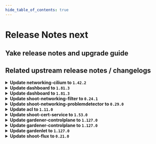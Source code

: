 ```yaml
---
hide_table_of_contents: true
---
```


# Release Notes next

## Yake release notes and upgrade guide

## Related upstream release notes / changelogs


<details>
<summary><b>Update networking-cilium to <code>1.42.2</code></b></summary>

# [github.com/gardener/gardener-extension-networking-cilium:v1.42.2]

## 🏃 Others
- `[OPERATOR]` Update cilium to v1.17.7 by @ScheererJ [[#626](https://github.com/gardener/gardener-extension-networking-cilium/pull/626)]


</details>

<details>
<summary><b>Update dashboard to <code>1.81.3</code></b></summary>

# [github.com/gardener/dashboard:1.81.3]

## 🐛 Bug Fixes
- `[USER]` Infrastructure dependency, resource depletion, and quota exceeded errors no longer appear as credential issues. by @gardener-github-actions[bot] [[#2591](https://github.com/gardener/dashboard/pull/2591)]
- `[USER]` Fixed an issue where worker disk performance settings (IOPS) weren’t saved after editing, ensuring your changes now persist. by @gardener-github-actions[bot] [[#2609](https://github.com/gardener/dashboard/pull/2609)]


</details>

<details>
<summary><b>Update dashboard to <code>1.81.3</code></b></summary>

# [github.com/gardener/dashboard:1.81.3]

## 🐛 Bug Fixes
- `[USER]` Infrastructure dependency, resource depletion, and quota exceeded errors no longer appear as credential issues. by @gardener-github-actions[bot] [[#2591](https://github.com/gardener/dashboard/pull/2591)]
- `[USER]` Fixed an issue where worker disk performance settings (IOPS) weren’t saved after editing, ensuring your changes now persist. by @gardener-github-actions[bot] [[#2609](https://github.com/gardener/dashboard/pull/2609)]


</details>

<details>
<summary><b>Update shoot-networking-filter to <code>0.24.1</code></b></summary>

# [github.com/gardener/gardener-extension-shoot-networking-filter:v0.24.1]

## 🏃 Others
- `[OPERATOR]` Fix priorityClassName for deployment on Garden runtime cluster. by @MartinWeindel [[#266](https://github.com/gardener/gardener-extension-shoot-networking-filter/pull/266)]


## Helm Charts
- runtime-networking-filter: `europe-docker.pkg.dev/gardener-project/releases/charts/gardener/extensions/runtime-networking-filter:v0.24.1`
- shoot-networking-filter-admission-application: `europe-docker.pkg.dev/gardener-project/releases/charts/gardener/extensions/shoot-networking-filter-admission-application:v0.24.1`
- shoot-networking-filter-admission-runtime: `europe-docker.pkg.dev/gardener-project/releases/charts/gardener/extensions/shoot-networking-filter-admission-runtime:v0.24.1`
- shoot-networking-filter: `europe-docker.pkg.dev/gardener-project/releases/charts/gardener/extensions/shoot-networking-filter:v0.24.1`
## Container (OCI) Images
- gardener-extension-shoot-networking-filter-admission: `europe-docker.pkg.dev/gardener-project/releases/gardener/extensions/shoot-networking-filter-admission:v0.24.1`
- gardener-extension-shoot-networking-filter: `europe-docker.pkg.dev/gardener-project/releases/gardener/extensions/shoot-networking-filter:v0.24.1`
- gardener-runtime-networking-filter: `europe-docker.pkg.dev/gardener-project/releases/gardener/extensions/runtime-networking-filter:v0.24.1`


</details>

<details>
<summary><b>Update shoot-networking-problemdetector to <code>0.29.0</code></b></summary>

# [github.com/gardener/gardener-extension-shoot-networking-problemdetector:v0.29.0]

## 🏃 Others
- `[OPERATOR]` An example `Extension` manifest for extension registration has been added. It can be found at [`example/extension.yaml`](https://github.com/gardener/gardener-extension-shoot-networking-problemdetector/blob/master/example/extension.yaml) by @timuthy [[#271](https://github.com/gardener/gardener-extension-shoot-networking-problemdetector/pull/271)]


## Helm Charts
- shoot-networking-problemdetector: `europe-docker.pkg.dev/gardener-project/releases/charts/gardener/extensions/shoot-networking-problemdetector:v0.29.0`
## Container (OCI) Images
- gardener-extension-shoot-networking-problemdetector: `europe-docker.pkg.dev/gardener-project/releases/gardener/extensions/shoot-networking-problemdetector:v0.29.0`


</details>

<details>
<summary><b>Update acl to <code>1.11.0</code></b></summary>

<!-- Release notes generated using configuration in .github/release.yaml at main -->

## What's Changed
### 🤖 Dependencies
* Update k8s packages to v0.32.7 (patch) by @renovate[bot] in https://github.com/stackitcloud/gardener-extension-acl/pull/155
* Update module github.com/spf13/pflag to v1.0.7 by @renovate[bot] in https://github.com/stackitcloud/gardener-extension-acl/pull/156
* Update dependency go to v1.24.6 by @renovate[bot] in https://github.com/stackitcloud/gardener-extension-acl/pull/153
* Update k8s packages to v0.32.8 (patch) by @renovate[bot] in https://github.com/stackitcloud/gardener-extension-acl/pull/160
* Update k8s.io/utils digest to 0af2bda by @renovate[bot] in https://github.com/stackitcloud/gardener-extension-acl/pull/162
* Update module github.com/onsi/gomega to v1.38.2 by @renovate[bot] in https://github.com/stackitcloud/gardener-extension-acl/pull/157
* Update actions/checkout action to v5 by @renovate[bot] in https://github.com/stackitcloud/gardener-extension-acl/pull/158
* Update dependency go to v1.25.0 by @renovate[bot] in https://github.com/stackitcloud/gardener-extension-acl/pull/159
* Update module github.com/spf13/cobra to v1.10.1 by @renovate[bot] in https://github.com/stackitcloud/gardener-extension-acl/pull/164
* Update module github.com/onsi/ginkgo/v2 to v2.25.2 by @renovate[bot] in https://github.com/stackitcloud/gardener-extension-acl/pull/165
* Update module github.com/spf13/pflag to v1.0.10 by @renovate[bot] in https://github.com/stackitcloud/gardener-extension-acl/pull/163
### ℹ️ Other Changes
* fix: add input validation to admission controller by @domdom82 in https://github.com/stackitcloud/gardener-extension-acl/pull/152


**Full Changelog**: https://github.com/stackitcloud/gardener-extension-acl/compare/v1.10.0...v1.11.0

</details>

<details>
<summary><b>Update shoot-cert-service to <code>1.53.0</code></b></summary>

# [github.com/gardener/gardener-extension-shoot-cert-service:v1.53.0]

## 🐛 Bug Fixes
- `[OPERATOR]` Deployment on runtime cluster: `cert-class` needs also to be set for source controllers. by @MartinWeindel [[#461](https://github.com/gardener/gardener-extension-shoot-cert-service/pull/461)]
- `[USER]` Control-plane certificate: Use `dnsNames` field instead of `commonName` for long domain names > 64 characters. by @MartinWeindel [[#445](https://github.com/gardener/gardener-extension-shoot-cert-service/pull/445)]

## 🏃 Others
- `[OPERATOR]` `shoot-cert-service` no longer supports Shoots with Кubernetes version <= 1.28. by @MartinWeindel [[#437](https://github.com/gardener/gardener-extension-shoot-cert-service/pull/437)]
- `[OPERATOR]` export testresults as inlined ocm-resource by @heldkat [[#438](https://github.com/gardener/gardener-extension-shoot-cert-service/pull/438)]


## Helm Charts
- shoot-cert-service: `europe-docker.pkg.dev/gardener-project/releases/charts/gardener/extensions/shoot-cert-service:v1.53.0`
## Container (OCI) Images
- gardener-extension-shoot-cert-service: `europe-docker.pkg.dev/gardener-project/releases/gardener/extensions/shoot-cert-service:v1.53.0`


</details>

<details>
<summary><b>Update gardener-controlplane to <code>1.127.0</code></b></summary>

# [github.com/gardener/gardener:v1.127.0]

## ⚠️ Breaking Changes
- `[OPERATOR]` The `ProjectValidator` admission plugin is now renamed to `ProjectMutator`. If you have references to the old name of the admission plugin, make sure to adapt them before upgrading to this version of Gardener. by @georgibaltiev [[#12818](https://github.com/gardener/gardener/pull/12818)]
- `[OPERATOR]` ⚠️ Gardener does no longer support garden, seed, or shoot clusters with Kubernetes versions <= `1.28`. Make sure to upgrade all existing clusters before upgrading to this Gardener version. by @seshachalam-yv [[#12486](https://github.com/gardener/gardener/pull/12486)]
- `[USER]` It is not allowed anymore to specify a comma ",", as well as duplicate values, within the entries of the`Shoot.spec.kubernetes.kubeAPIServer.apiAudiences[]`. Please update your `Shoot`s accordingly. by @tobschli [[#12788](https://github.com/gardener/gardener/pull/12788)]
- `[DEVELOPER]` The `Priority` field for the `MachineDeployment` API is now required instead of optional. Provider extensions need to make sure that the `MachineDeployment`s they generate specify this field. by @tobschli [[#12742](https://github.com/gardener/gardener/pull/12742)]
- `[OPERATOR]` The `CredentialsRotationWithoutWorkersRollout` feature gate has been promoted to GA and is enabled unconditionally. by @rfranzke [[#12857](https://github.com/gardener/gardener/pull/12857)]
- `[OPERATOR]` The GA-ed and unconditionally enabled `NewVPN` feature gates is removed. If you have references to this feature gate, clean them up before upgrading to this version of Gardener. by @ialidzhikov [[#12807](https://github.com/gardener/gardener/pull/12807)]
- `[OPERATOR]` A Project resource's `.spec.namespace` field is now validated in the storage layer. It was previously validated in the `ProjectValidator` admission plugin due to backwards-compatibility reasons. With this change, gardener-apiserver unconditionally accepts only `garden` and values with prefix `garden-` as valid Project namespaces. by @georgibaltiev [[#12784](https://github.com/gardener/gardener/pull/12784)]
- `[USER]` gardener-apiserver no longer serves the `/openapi/v2` endpoint. kubectl < 1.27 relies on this endpoint. Make sure to use kubectl 1.27+ against this version of gardener-apiserver. by @seshachalam-yv [[#12486](https://github.com/gardener/gardener/pull/12486)]
- `[USER]` The `spec.seedSelector` field in the `Shoot` API is now validated for invalid label values. by @shafeeqes [[#12708](https://github.com/gardener/gardener/pull/12708)]
- `[OPERATOR]` The following fields of resources in the `core.gardener.cloud` group are now validated for invalid label values:  
  - `spec.seedSelector` in the `CloudProfile` API  
  - `spec.deployment.seedSelector` in the `ControllerRegistration` API  
  - `scheduling.seedSelector` in the `ExposureClass` API  
    
  The following fields of resources in the `operator.gardener.cloud` group are now validated for invalid label values:  
  - `spec.virtualCluster.gardener.gardenerControllerManager.defaultProjectQuotas.projectSelector` in the `Garden` API  
    
  The following fields of resources in the `controllermanager.config.gardener.cloud` group are now validated for invalid label values:  
  - `controllers.project.quotas[].projectSelector`  
    
  The following fields of resources in the `seedmanagement.gardener.cloud` group are now validated for invalid label values:  
  - `spec.selector` in the `ManagedSeedSet` API  
    
  The following fields of resources in the `settings.gardener.cloud` group are now validated for invalid label values:  
  - `spec.projectSelector` in the `ClusterOpenIDConnectPreset` API by @shafeeqes [[#12708](https://github.com/gardener/gardener/pull/12708)]

## 📰 Noteworthy
- `[USER]` `shoot.spec.secretBindingName` field is deprecated in favour of `shoot.spec.credentialsBindingName` and will be removed after Kubernetes support for version 1.34 is dropped. Please see https://gardener.cloud/docs/gardener/shoot-operations/secretbinding-to-credentialsbinding-migration. If users do not perform the migration on their own, the migration will be forced and newly created `CredentialsBinding`s will be labeled with `credentialsbinding.gardener.cloud/status=force-migrated`. by @dimityrmirchev [[#12804](https://github.com/gardener/gardener/pull/12804)]
- `[USER]` It is now forbidden to specify configuration for admission plugins that are not configurable (via `Shoot.spec.kubernetes.kubeAPIServer.admissionPlugins[].config`) by @tobschli [[#12768](https://github.com/gardener/gardener/pull/12768)]
- `[OPERATOR]` When `gardenlet` starts up, it now checks the version skew with the `gardener-apiserver` (click [here](https://gardener.cloud/docs/gardener/deployment/version_skew_policy/#gardenlet) for the policy document). by @rfranzke [[#12863](https://github.com/gardener/gardener/pull/12863)]
- `[OPERATOR]` On startup `gardenlet`s will configure `.spec.dns.internal` settings for its respective `Seed`. Operators should adapt their `Seed` manifests to explicitly configure internal DNS as `.spec.dns.internal` will become a mandatory configuration after release v1.129.0. by @dimityrmirchev [[#12663](https://github.com/gardener/gardener/pull/12663)]
- `[USER]` `SecretBinding` API is deprecated in favour of `CredentialsBinding` and will be removed after Kubernetes support for version 1.34 is dropped. Please see https://gardener.cloud/docs/gardener/shoot-operations/secretbinding-to-credentialsbinding-migration. by @dimityrmirchev [[#12804](https://github.com/gardener/gardener/pull/12804)]

## ✨ New Features
- `[OPERATOR]` Enabling feature gate `OpenTelemetryCollector` will now route logs through the collector in the `Shoot` control-plane before reaching `Vali`. by @rrhubenov [[#12568](https://github.com/gardener/gardener/pull/12568)]
- `[OPERATOR]` The `Seed` spec was extended to allow explicit configuration for internal DNS settings. Operators can configure these by setting `.spec.dns.internal`. The implicit configuration that involved selecting a DNS secret from the Garden cluster based on labels will be eventually removed. Operators should adapt their `Seed` manifests to explicitly configure internal DNS. by @dimityrmirchev [[#12663](https://github.com/gardener/gardener/pull/12663)]

## 🐛 Bug Fixes
- `[DEVELOPER]` Ambiguous `go.mod` dependencies were removed when calling `make import-tools-bin`. by @timuthy [[#12810](https://github.com/gardener/gardener/pull/12810)]
- `[OPERATOR]` A misconfiguration has been fixed which was preventing `gardener-admission-controller` from being called for `ConfigMap` creations of `gardenlet`. by @rfranzke [[#12858](https://github.com/gardener/gardener/pull/12858)]
- `[OPERATOR]` Flip the status of a set `EmergencyStopShootReconciliations` `Seed` condition from `False` to `True`. by @LucaBernstein [[#12823](https://github.com/gardener/gardener/pull/12823)]
- `[OPERATOR]` Fix shoot creation failure for shoots with kubernetes version >=1.32 and openidconnect preset present by @p53 [[#12743](https://github.com/gardener/gardener/pull/12743)]

## 🏃 Others
- `[OPERATOR]` `GOMAXPROCS` for the `gardener-controller-manager` is set by the Go runtime instead of the external `go.uber.org/automaxprocs/maxprocs` library. by @timuthy [[#12801](https://github.com/gardener/gardener/pull/12801)]
- `[DEPENDENCY]` The following dependencies have been updated:  
  - `quay.io/kiwigrid/k8s-sidecar` from `1.30.9` to `1.30.10`. by @gardener-ci-robot [[#12827](https://github.com/gardener/gardener/pull/12827)]
- `[DEPENDENCY]` We now use `envoyproxy/envoy:distroless-v1.35.0` instead of the deprecated repository `envoyproxy/envoy-distroless:v1.35.0` by @oliver-goetz [[#12868](https://github.com/gardener/gardener/pull/12868)]
- `[DEPENDENCY]` The following dependencies have been updated:  
  - `gardener/alpine-iptables` from `3.21.3` to `3.22.1`. [Release Notes](https://redirect.github.com/gardener/alpine-iptables/releases/tag/3.22.1) by @gardener-ci-robot [[#12792](https://github.com/gardener/gardener/pull/12792)]
- `[DEPENDENCY]` The following dependencies have been updated:  
  - `registry.k8s.io/dns/k8s-dns-node-cache` from `1.26.4` to `1.26.5`. by @gardener-ci-robot [[#12806](https://github.com/gardener/gardener/pull/12806)]
- `[DEVELOPER]` The optimistic defaulting of priorities for `MachineDeployment`s was removed. This needs to be done by the provider extension now. by @tobschli [[#12742](https://github.com/gardener/gardener/pull/12742)]
- `[DEPENDENCY]` The following dependencies have been updated:  
  - `gardener/machine-controller-manager` from `v0.59.2` to `v0.60.0`. [Release Notes](https://redirect.github.com/gardener/machine-controller-manager/releases/tag/v0.60.0)  
  - `github.com/gardener/machine-controller-manager` from `v0.59.2` to `v0.60.0`. by @gardener-ci-robot [[#12842](https://github.com/gardener/gardener/pull/12842)]
- `[DEPENDENCY]` The following dependencies have been updated:  
  - `gardener/dashboard` from `1.81.2` to `1.81.3`. [Release Notes](https://redirect.github.com/gardener/dashboard/releases/tag/1.81.3) by @gardener-ci-robot [[#12833](https://github.com/gardener/gardener/pull/12833)]
- `[DEPENDENCY]` The following dependencies have been updated:  
  - `registry.k8s.io/autoscaling/vpa-admission-controller` from `1.4.1` to `1.4.2`.   
  - `registry.k8s.io/autoscaling/vpa-recommender` from `1.4.1` to `1.4.2`.   
  - `registry.k8s.io/autoscaling/vpa-updater` from `1.4.1` to `1.4.2`. by @gardener-ci-robot [[#12813](https://github.com/gardener/gardener/pull/12813)]
- `[DEPENDENCY]` The following dependencies have been updated:  
  - `credativ/vali` from `v2.2.25` to `v2.2.26`. [Release Notes](https://redirect.github.com/credativ/vali/releases/tag/v2.2.26) by @gardener-ci-robot [[#12840](https://github.com/gardener/gardener/pull/12840)]
- `[OPERATOR]` Add validation for the name of worker's root volumes. by @kon-angelo [[#12820](https://github.com/gardener/gardener/pull/12820)]
- `[OPERATOR]` The `gardener/autoscaler` image has been updated to `v1.33.0`. [Release Notes](https://github.com/gardener/autoscaler/releases/tag/v1.33.0) by @aaronfern [[#12800](https://github.com/gardener/gardener/pull/12800)]
- `[DEPENDENCY]` The following dependencies have been updated:  
  - `credativ/plutono` from `v7.5.40` to `v7.5.41`. [Release Notes](https://redirect.github.com/credativ/plutono/releases/tag/v7.5.41) by @gardener-ci-robot [[#12841](https://github.com/gardener/gardener/pull/12841)]
- `[DEPENDENCY]` The following dependencies have been updated:  
  - `registry.k8s.io/ingress-nginx/controller-chroot` from `v1.13.1` to `v1.13.2`. by @gardener-ci-robot [[#12848](https://github.com/gardener/gardener/pull/12848)]
- `[OPERATOR]` Improved dual-stack migration by ensuring CoreDNS pods are restarted before configuring the kube-dns service as dual-stack, preventing IPv6 DNS query failures during migration. by @axel7born [[#12816](https://github.com/gardener/gardener/pull/12816)]
- `[OPERATOR]` gardener-apiserver: The `FinalizerRemoval` admission plugin's type is now changed from mutating to validating. by @georgibaltiev [[#12786](https://github.com/gardener/gardener/pull/12786)]
- `[DEPENDENCY]` The following dependencies have been updated:  
  - `registry.k8s.io/kube-state-metrics/kube-state-metrics` from `v2.16.0` to `v2.17.0`. by @gardener-ci-robot [[#12865](https://github.com/gardener/gardener/pull/12865)]


## Helm Charts
- controlplane: `europe-docker.pkg.dev/gardener-project/releases/charts/gardener/controlplane:v1.127.0`
- gardenlet: `europe-docker.pkg.dev/gardener-project/releases/charts/gardener/gardenlet:v1.127.0`
- operator: `europe-docker.pkg.dev/gardener-project/releases/charts/gardener/operator:v1.127.0`
- resource-manager: `europe-docker.pkg.dev/gardener-project/releases/charts/gardener/resource-manager:v1.127.0`
## Container (OCI) Images
- admission-controller: `europe-docker.pkg.dev/gardener-project/releases/gardener/admission-controller:v1.127.0`
- apiserver: `europe-docker.pkg.dev/gardener-project/releases/gardener/apiserver:v1.127.0`
- controller-manager: `europe-docker.pkg.dev/gardener-project/releases/gardener/controller-manager:v1.127.0`
- gardenlet: `europe-docker.pkg.dev/gardener-project/releases/gardener/gardenlet:v1.127.0`
- node-agent: `europe-docker.pkg.dev/gardener-project/releases/gardener/node-agent:v1.127.0`
- operator: `europe-docker.pkg.dev/gardener-project/releases/gardener/operator:v1.127.0`
- resource-manager: `europe-docker.pkg.dev/gardener-project/releases/gardener/resource-manager:v1.127.0`
- scheduler: `europe-docker.pkg.dev/gardener-project/releases/gardener/scheduler:v1.127.0`


</details>

<details>
<summary><b>Update gardener-controlplane to <code>1.127.0</code></b></summary>

# [github.com/gardener/gardener:v1.127.0]

## ⚠️ Breaking Changes
- `[OPERATOR]` The `ProjectValidator` admission plugin is now renamed to `ProjectMutator`. If you have references to the old name of the admission plugin, make sure to adapt them before upgrading to this version of Gardener. by @georgibaltiev [[#12818](https://github.com/gardener/gardener/pull/12818)]
- `[OPERATOR]` ⚠️ Gardener does no longer support garden, seed, or shoot clusters with Kubernetes versions <= `1.28`. Make sure to upgrade all existing clusters before upgrading to this Gardener version. by @seshachalam-yv [[#12486](https://github.com/gardener/gardener/pull/12486)]
- `[USER]` It is not allowed anymore to specify a comma ",", as well as duplicate values, within the entries of the`Shoot.spec.kubernetes.kubeAPIServer.apiAudiences[]`. Please update your `Shoot`s accordingly. by @tobschli [[#12788](https://github.com/gardener/gardener/pull/12788)]
- `[DEVELOPER]` The `Priority` field for the `MachineDeployment` API is now required instead of optional. Provider extensions need to make sure that the `MachineDeployment`s they generate specify this field. by @tobschli [[#12742](https://github.com/gardener/gardener/pull/12742)]
- `[OPERATOR]` The `CredentialsRotationWithoutWorkersRollout` feature gate has been promoted to GA and is enabled unconditionally. by @rfranzke [[#12857](https://github.com/gardener/gardener/pull/12857)]
- `[OPERATOR]` The GA-ed and unconditionally enabled `NewVPN` feature gates is removed. If you have references to this feature gate, clean them up before upgrading to this version of Gardener. by @ialidzhikov [[#12807](https://github.com/gardener/gardener/pull/12807)]
- `[OPERATOR]` A Project resource's `.spec.namespace` field is now validated in the storage layer. It was previously validated in the `ProjectValidator` admission plugin due to backwards-compatibility reasons. With this change, gardener-apiserver unconditionally accepts only `garden` and values with prefix `garden-` as valid Project namespaces. by @georgibaltiev [[#12784](https://github.com/gardener/gardener/pull/12784)]
- `[USER]` gardener-apiserver no longer serves the `/openapi/v2` endpoint. kubectl < 1.27 relies on this endpoint. Make sure to use kubectl 1.27+ against this version of gardener-apiserver. by @seshachalam-yv [[#12486](https://github.com/gardener/gardener/pull/12486)]
- `[USER]` The `spec.seedSelector` field in the `Shoot` API is now validated for invalid label values. by @shafeeqes [[#12708](https://github.com/gardener/gardener/pull/12708)]
- `[OPERATOR]` The following fields of resources in the `core.gardener.cloud` group are now validated for invalid label values:  
  - `spec.seedSelector` in the `CloudProfile` API  
  - `spec.deployment.seedSelector` in the `ControllerRegistration` API  
  - `scheduling.seedSelector` in the `ExposureClass` API  
    
  The following fields of resources in the `operator.gardener.cloud` group are now validated for invalid label values:  
  - `spec.virtualCluster.gardener.gardenerControllerManager.defaultProjectQuotas.projectSelector` in the `Garden` API  
    
  The following fields of resources in the `controllermanager.config.gardener.cloud` group are now validated for invalid label values:  
  - `controllers.project.quotas[].projectSelector`  
    
  The following fields of resources in the `seedmanagement.gardener.cloud` group are now validated for invalid label values:  
  - `spec.selector` in the `ManagedSeedSet` API  
    
  The following fields of resources in the `settings.gardener.cloud` group are now validated for invalid label values:  
  - `spec.projectSelector` in the `ClusterOpenIDConnectPreset` API by @shafeeqes [[#12708](https://github.com/gardener/gardener/pull/12708)]

## 📰 Noteworthy
- `[USER]` `shoot.spec.secretBindingName` field is deprecated in favour of `shoot.spec.credentialsBindingName` and will be removed after Kubernetes support for version 1.34 is dropped. Please see https://gardener.cloud/docs/gardener/shoot-operations/secretbinding-to-credentialsbinding-migration. If users do not perform the migration on their own, the migration will be forced and newly created `CredentialsBinding`s will be labeled with `credentialsbinding.gardener.cloud/status=force-migrated`. by @dimityrmirchev [[#12804](https://github.com/gardener/gardener/pull/12804)]
- `[USER]` It is now forbidden to specify configuration for admission plugins that are not configurable (via `Shoot.spec.kubernetes.kubeAPIServer.admissionPlugins[].config`) by @tobschli [[#12768](https://github.com/gardener/gardener/pull/12768)]
- `[OPERATOR]` When `gardenlet` starts up, it now checks the version skew with the `gardener-apiserver` (click [here](https://gardener.cloud/docs/gardener/deployment/version_skew_policy/#gardenlet) for the policy document). by @rfranzke [[#12863](https://github.com/gardener/gardener/pull/12863)]
- `[OPERATOR]` On startup `gardenlet`s will configure `.spec.dns.internal` settings for its respective `Seed`. Operators should adapt their `Seed` manifests to explicitly configure internal DNS as `.spec.dns.internal` will become a mandatory configuration after release v1.129.0. by @dimityrmirchev [[#12663](https://github.com/gardener/gardener/pull/12663)]
- `[USER]` `SecretBinding` API is deprecated in favour of `CredentialsBinding` and will be removed after Kubernetes support for version 1.34 is dropped. Please see https://gardener.cloud/docs/gardener/shoot-operations/secretbinding-to-credentialsbinding-migration. by @dimityrmirchev [[#12804](https://github.com/gardener/gardener/pull/12804)]

## ✨ New Features
- `[OPERATOR]` Enabling feature gate `OpenTelemetryCollector` will now route logs through the collector in the `Shoot` control-plane before reaching `Vali`. by @rrhubenov [[#12568](https://github.com/gardener/gardener/pull/12568)]
- `[OPERATOR]` The `Seed` spec was extended to allow explicit configuration for internal DNS settings. Operators can configure these by setting `.spec.dns.internal`. The implicit configuration that involved selecting a DNS secret from the Garden cluster based on labels will be eventually removed. Operators should adapt their `Seed` manifests to explicitly configure internal DNS. by @dimityrmirchev [[#12663](https://github.com/gardener/gardener/pull/12663)]

## 🐛 Bug Fixes
- `[DEVELOPER]` Ambiguous `go.mod` dependencies were removed when calling `make import-tools-bin`. by @timuthy [[#12810](https://github.com/gardener/gardener/pull/12810)]
- `[OPERATOR]` A misconfiguration has been fixed which was preventing `gardener-admission-controller` from being called for `ConfigMap` creations of `gardenlet`. by @rfranzke [[#12858](https://github.com/gardener/gardener/pull/12858)]
- `[OPERATOR]` Flip the status of a set `EmergencyStopShootReconciliations` `Seed` condition from `False` to `True`. by @LucaBernstein [[#12823](https://github.com/gardener/gardener/pull/12823)]
- `[OPERATOR]` Fix shoot creation failure for shoots with kubernetes version >=1.32 and openidconnect preset present by @p53 [[#12743](https://github.com/gardener/gardener/pull/12743)]

## 🏃 Others
- `[OPERATOR]` `GOMAXPROCS` for the `gardener-controller-manager` is set by the Go runtime instead of the external `go.uber.org/automaxprocs/maxprocs` library. by @timuthy [[#12801](https://github.com/gardener/gardener/pull/12801)]
- `[DEPENDENCY]` The following dependencies have been updated:  
  - `quay.io/kiwigrid/k8s-sidecar` from `1.30.9` to `1.30.10`. by @gardener-ci-robot [[#12827](https://github.com/gardener/gardener/pull/12827)]
- `[DEPENDENCY]` We now use `envoyproxy/envoy:distroless-v1.35.0` instead of the deprecated repository `envoyproxy/envoy-distroless:v1.35.0` by @oliver-goetz [[#12868](https://github.com/gardener/gardener/pull/12868)]
- `[DEPENDENCY]` The following dependencies have been updated:  
  - `gardener/alpine-iptables` from `3.21.3` to `3.22.1`. [Release Notes](https://redirect.github.com/gardener/alpine-iptables/releases/tag/3.22.1) by @gardener-ci-robot [[#12792](https://github.com/gardener/gardener/pull/12792)]
- `[DEPENDENCY]` The following dependencies have been updated:  
  - `registry.k8s.io/dns/k8s-dns-node-cache` from `1.26.4` to `1.26.5`. by @gardener-ci-robot [[#12806](https://github.com/gardener/gardener/pull/12806)]
- `[DEVELOPER]` The optimistic defaulting of priorities for `MachineDeployment`s was removed. This needs to be done by the provider extension now. by @tobschli [[#12742](https://github.com/gardener/gardener/pull/12742)]
- `[DEPENDENCY]` The following dependencies have been updated:  
  - `gardener/machine-controller-manager` from `v0.59.2` to `v0.60.0`. [Release Notes](https://redirect.github.com/gardener/machine-controller-manager/releases/tag/v0.60.0)  
  - `github.com/gardener/machine-controller-manager` from `v0.59.2` to `v0.60.0`. by @gardener-ci-robot [[#12842](https://github.com/gardener/gardener/pull/12842)]
- `[DEPENDENCY]` The following dependencies have been updated:  
  - `gardener/dashboard` from `1.81.2` to `1.81.3`. [Release Notes](https://redirect.github.com/gardener/dashboard/releases/tag/1.81.3) by @gardener-ci-robot [[#12833](https://github.com/gardener/gardener/pull/12833)]
- `[DEPENDENCY]` The following dependencies have been updated:  
  - `registry.k8s.io/autoscaling/vpa-admission-controller` from `1.4.1` to `1.4.2`.   
  - `registry.k8s.io/autoscaling/vpa-recommender` from `1.4.1` to `1.4.2`.   
  - `registry.k8s.io/autoscaling/vpa-updater` from `1.4.1` to `1.4.2`. by @gardener-ci-robot [[#12813](https://github.com/gardener/gardener/pull/12813)]
- `[DEPENDENCY]` The following dependencies have been updated:  
  - `credativ/vali` from `v2.2.25` to `v2.2.26`. [Release Notes](https://redirect.github.com/credativ/vali/releases/tag/v2.2.26) by @gardener-ci-robot [[#12840](https://github.com/gardener/gardener/pull/12840)]
- `[OPERATOR]` Add validation for the name of worker's root volumes. by @kon-angelo [[#12820](https://github.com/gardener/gardener/pull/12820)]
- `[OPERATOR]` The `gardener/autoscaler` image has been updated to `v1.33.0`. [Release Notes](https://github.com/gardener/autoscaler/releases/tag/v1.33.0) by @aaronfern [[#12800](https://github.com/gardener/gardener/pull/12800)]
- `[DEPENDENCY]` The following dependencies have been updated:  
  - `credativ/plutono` from `v7.5.40` to `v7.5.41`. [Release Notes](https://redirect.github.com/credativ/plutono/releases/tag/v7.5.41) by @gardener-ci-robot [[#12841](https://github.com/gardener/gardener/pull/12841)]
- `[DEPENDENCY]` The following dependencies have been updated:  
  - `registry.k8s.io/ingress-nginx/controller-chroot` from `v1.13.1` to `v1.13.2`. by @gardener-ci-robot [[#12848](https://github.com/gardener/gardener/pull/12848)]
- `[OPERATOR]` Improved dual-stack migration by ensuring CoreDNS pods are restarted before configuring the kube-dns service as dual-stack, preventing IPv6 DNS query failures during migration. by @axel7born [[#12816](https://github.com/gardener/gardener/pull/12816)]
- `[OPERATOR]` gardener-apiserver: The `FinalizerRemoval` admission plugin's type is now changed from mutating to validating. by @georgibaltiev [[#12786](https://github.com/gardener/gardener/pull/12786)]
- `[DEPENDENCY]` The following dependencies have been updated:  
  - `registry.k8s.io/kube-state-metrics/kube-state-metrics` from `v2.16.0` to `v2.17.0`. by @gardener-ci-robot [[#12865](https://github.com/gardener/gardener/pull/12865)]


## Helm Charts
- controlplane: `europe-docker.pkg.dev/gardener-project/releases/charts/gardener/controlplane:v1.127.0`
- gardenlet: `europe-docker.pkg.dev/gardener-project/releases/charts/gardener/gardenlet:v1.127.0`
- operator: `europe-docker.pkg.dev/gardener-project/releases/charts/gardener/operator:v1.127.0`
- resource-manager: `europe-docker.pkg.dev/gardener-project/releases/charts/gardener/resource-manager:v1.127.0`
## Container (OCI) Images
- admission-controller: `europe-docker.pkg.dev/gardener-project/releases/gardener/admission-controller:v1.127.0`
- apiserver: `europe-docker.pkg.dev/gardener-project/releases/gardener/apiserver:v1.127.0`
- controller-manager: `europe-docker.pkg.dev/gardener-project/releases/gardener/controller-manager:v1.127.0`
- gardenlet: `europe-docker.pkg.dev/gardener-project/releases/gardener/gardenlet:v1.127.0`
- node-agent: `europe-docker.pkg.dev/gardener-project/releases/gardener/node-agent:v1.127.0`
- operator: `europe-docker.pkg.dev/gardener-project/releases/gardener/operator:v1.127.0`
- resource-manager: `europe-docker.pkg.dev/gardener-project/releases/gardener/resource-manager:v1.127.0`
- scheduler: `europe-docker.pkg.dev/gardener-project/releases/gardener/scheduler:v1.127.0`


</details>

<details>
<summary><b>Update gardenlet to <code>1.127.0</code></b></summary>

# [github.com/gardener/gardener:v1.127.0]

## ⚠️ Breaking Changes
- `[OPERATOR]` The `ProjectValidator` admission plugin is now renamed to `ProjectMutator`. If you have references to the old name of the admission plugin, make sure to adapt them before upgrading to this version of Gardener. by @georgibaltiev [[#12818](https://github.com/gardener/gardener/pull/12818)]
- `[OPERATOR]` ⚠️ Gardener does no longer support garden, seed, or shoot clusters with Kubernetes versions <= `1.28`. Make sure to upgrade all existing clusters before upgrading to this Gardener version. by @seshachalam-yv [[#12486](https://github.com/gardener/gardener/pull/12486)]
- `[USER]` It is not allowed anymore to specify a comma ",", as well as duplicate values, within the entries of the`Shoot.spec.kubernetes.kubeAPIServer.apiAudiences[]`. Please update your `Shoot`s accordingly. by @tobschli [[#12788](https://github.com/gardener/gardener/pull/12788)]
- `[DEVELOPER]` The `Priority` field for the `MachineDeployment` API is now required instead of optional. Provider extensions need to make sure that the `MachineDeployment`s they generate specify this field. by @tobschli [[#12742](https://github.com/gardener/gardener/pull/12742)]
- `[OPERATOR]` The `CredentialsRotationWithoutWorkersRollout` feature gate has been promoted to GA and is enabled unconditionally. by @rfranzke [[#12857](https://github.com/gardener/gardener/pull/12857)]
- `[OPERATOR]` The GA-ed and unconditionally enabled `NewVPN` feature gates is removed. If you have references to this feature gate, clean them up before upgrading to this version of Gardener. by @ialidzhikov [[#12807](https://github.com/gardener/gardener/pull/12807)]
- `[OPERATOR]` A Project resource's `.spec.namespace` field is now validated in the storage layer. It was previously validated in the `ProjectValidator` admission plugin due to backwards-compatibility reasons. With this change, gardener-apiserver unconditionally accepts only `garden` and values with prefix `garden-` as valid Project namespaces. by @georgibaltiev [[#12784](https://github.com/gardener/gardener/pull/12784)]
- `[USER]` gardener-apiserver no longer serves the `/openapi/v2` endpoint. kubectl < 1.27 relies on this endpoint. Make sure to use kubectl 1.27+ against this version of gardener-apiserver. by @seshachalam-yv [[#12486](https://github.com/gardener/gardener/pull/12486)]
- `[USER]` The `spec.seedSelector` field in the `Shoot` API is now validated for invalid label values. by @shafeeqes [[#12708](https://github.com/gardener/gardener/pull/12708)]
- `[OPERATOR]` The following fields of resources in the `core.gardener.cloud` group are now validated for invalid label values:  
  - `spec.seedSelector` in the `CloudProfile` API  
  - `spec.deployment.seedSelector` in the `ControllerRegistration` API  
  - `scheduling.seedSelector` in the `ExposureClass` API  
    
  The following fields of resources in the `operator.gardener.cloud` group are now validated for invalid label values:  
  - `spec.virtualCluster.gardener.gardenerControllerManager.defaultProjectQuotas.projectSelector` in the `Garden` API  
    
  The following fields of resources in the `controllermanager.config.gardener.cloud` group are now validated for invalid label values:  
  - `controllers.project.quotas[].projectSelector`  
    
  The following fields of resources in the `seedmanagement.gardener.cloud` group are now validated for invalid label values:  
  - `spec.selector` in the `ManagedSeedSet` API  
    
  The following fields of resources in the `settings.gardener.cloud` group are now validated for invalid label values:  
  - `spec.projectSelector` in the `ClusterOpenIDConnectPreset` API by @shafeeqes [[#12708](https://github.com/gardener/gardener/pull/12708)]

## 📰 Noteworthy
- `[USER]` `shoot.spec.secretBindingName` field is deprecated in favour of `shoot.spec.credentialsBindingName` and will be removed after Kubernetes support for version 1.34 is dropped. Please see https://gardener.cloud/docs/gardener/shoot-operations/secretbinding-to-credentialsbinding-migration. If users do not perform the migration on their own, the migration will be forced and newly created `CredentialsBinding`s will be labeled with `credentialsbinding.gardener.cloud/status=force-migrated`. by @dimityrmirchev [[#12804](https://github.com/gardener/gardener/pull/12804)]
- `[USER]` It is now forbidden to specify configuration for admission plugins that are not configurable (via `Shoot.spec.kubernetes.kubeAPIServer.admissionPlugins[].config`) by @tobschli [[#12768](https://github.com/gardener/gardener/pull/12768)]
- `[OPERATOR]` When `gardenlet` starts up, it now checks the version skew with the `gardener-apiserver` (click [here](https://gardener.cloud/docs/gardener/deployment/version_skew_policy/#gardenlet) for the policy document). by @rfranzke [[#12863](https://github.com/gardener/gardener/pull/12863)]
- `[OPERATOR]` On startup `gardenlet`s will configure `.spec.dns.internal` settings for its respective `Seed`. Operators should adapt their `Seed` manifests to explicitly configure internal DNS as `.spec.dns.internal` will become a mandatory configuration after release v1.129.0. by @dimityrmirchev [[#12663](https://github.com/gardener/gardener/pull/12663)]
- `[USER]` `SecretBinding` API is deprecated in favour of `CredentialsBinding` and will be removed after Kubernetes support for version 1.34 is dropped. Please see https://gardener.cloud/docs/gardener/shoot-operations/secretbinding-to-credentialsbinding-migration. by @dimityrmirchev [[#12804](https://github.com/gardener/gardener/pull/12804)]

## ✨ New Features
- `[OPERATOR]` Enabling feature gate `OpenTelemetryCollector` will now route logs through the collector in the `Shoot` control-plane before reaching `Vali`. by @rrhubenov [[#12568](https://github.com/gardener/gardener/pull/12568)]
- `[OPERATOR]` The `Seed` spec was extended to allow explicit configuration for internal DNS settings. Operators can configure these by setting `.spec.dns.internal`. The implicit configuration that involved selecting a DNS secret from the Garden cluster based on labels will be eventually removed. Operators should adapt their `Seed` manifests to explicitly configure internal DNS. by @dimityrmirchev [[#12663](https://github.com/gardener/gardener/pull/12663)]

## 🐛 Bug Fixes
- `[DEVELOPER]` Ambiguous `go.mod` dependencies were removed when calling `make import-tools-bin`. by @timuthy [[#12810](https://github.com/gardener/gardener/pull/12810)]
- `[OPERATOR]` A misconfiguration has been fixed which was preventing `gardener-admission-controller` from being called for `ConfigMap` creations of `gardenlet`. by @rfranzke [[#12858](https://github.com/gardener/gardener/pull/12858)]
- `[OPERATOR]` Flip the status of a set `EmergencyStopShootReconciliations` `Seed` condition from `False` to `True`. by @LucaBernstein [[#12823](https://github.com/gardener/gardener/pull/12823)]
- `[OPERATOR]` Fix shoot creation failure for shoots with kubernetes version >=1.32 and openidconnect preset present by @p53 [[#12743](https://github.com/gardener/gardener/pull/12743)]

## 🏃 Others
- `[OPERATOR]` `GOMAXPROCS` for the `gardener-controller-manager` is set by the Go runtime instead of the external `go.uber.org/automaxprocs/maxprocs` library. by @timuthy [[#12801](https://github.com/gardener/gardener/pull/12801)]
- `[DEPENDENCY]` The following dependencies have been updated:  
  - `quay.io/kiwigrid/k8s-sidecar` from `1.30.9` to `1.30.10`. by @gardener-ci-robot [[#12827](https://github.com/gardener/gardener/pull/12827)]
- `[DEPENDENCY]` We now use `envoyproxy/envoy:distroless-v1.35.0` instead of the deprecated repository `envoyproxy/envoy-distroless:v1.35.0` by @oliver-goetz [[#12868](https://github.com/gardener/gardener/pull/12868)]
- `[DEPENDENCY]` The following dependencies have been updated:  
  - `gardener/alpine-iptables` from `3.21.3` to `3.22.1`. [Release Notes](https://redirect.github.com/gardener/alpine-iptables/releases/tag/3.22.1) by @gardener-ci-robot [[#12792](https://github.com/gardener/gardener/pull/12792)]
- `[DEPENDENCY]` The following dependencies have been updated:  
  - `registry.k8s.io/dns/k8s-dns-node-cache` from `1.26.4` to `1.26.5`. by @gardener-ci-robot [[#12806](https://github.com/gardener/gardener/pull/12806)]
- `[DEVELOPER]` The optimistic defaulting of priorities for `MachineDeployment`s was removed. This needs to be done by the provider extension now. by @tobschli [[#12742](https://github.com/gardener/gardener/pull/12742)]
- `[DEPENDENCY]` The following dependencies have been updated:  
  - `gardener/machine-controller-manager` from `v0.59.2` to `v0.60.0`. [Release Notes](https://redirect.github.com/gardener/machine-controller-manager/releases/tag/v0.60.0)  
  - `github.com/gardener/machine-controller-manager` from `v0.59.2` to `v0.60.0`. by @gardener-ci-robot [[#12842](https://github.com/gardener/gardener/pull/12842)]
- `[DEPENDENCY]` The following dependencies have been updated:  
  - `gardener/dashboard` from `1.81.2` to `1.81.3`. [Release Notes](https://redirect.github.com/gardener/dashboard/releases/tag/1.81.3) by @gardener-ci-robot [[#12833](https://github.com/gardener/gardener/pull/12833)]
- `[DEPENDENCY]` The following dependencies have been updated:  
  - `registry.k8s.io/autoscaling/vpa-admission-controller` from `1.4.1` to `1.4.2`.   
  - `registry.k8s.io/autoscaling/vpa-recommender` from `1.4.1` to `1.4.2`.   
  - `registry.k8s.io/autoscaling/vpa-updater` from `1.4.1` to `1.4.2`. by @gardener-ci-robot [[#12813](https://github.com/gardener/gardener/pull/12813)]
- `[DEPENDENCY]` The following dependencies have been updated:  
  - `credativ/vali` from `v2.2.25` to `v2.2.26`. [Release Notes](https://redirect.github.com/credativ/vali/releases/tag/v2.2.26) by @gardener-ci-robot [[#12840](https://github.com/gardener/gardener/pull/12840)]
- `[OPERATOR]` Add validation for the name of worker's root volumes. by @kon-angelo [[#12820](https://github.com/gardener/gardener/pull/12820)]
- `[OPERATOR]` The `gardener/autoscaler` image has been updated to `v1.33.0`. [Release Notes](https://github.com/gardener/autoscaler/releases/tag/v1.33.0) by @aaronfern [[#12800](https://github.com/gardener/gardener/pull/12800)]
- `[DEPENDENCY]` The following dependencies have been updated:  
  - `credativ/plutono` from `v7.5.40` to `v7.5.41`. [Release Notes](https://redirect.github.com/credativ/plutono/releases/tag/v7.5.41) by @gardener-ci-robot [[#12841](https://github.com/gardener/gardener/pull/12841)]
- `[DEPENDENCY]` The following dependencies have been updated:  
  - `registry.k8s.io/ingress-nginx/controller-chroot` from `v1.13.1` to `v1.13.2`. by @gardener-ci-robot [[#12848](https://github.com/gardener/gardener/pull/12848)]
- `[OPERATOR]` Improved dual-stack migration by ensuring CoreDNS pods are restarted before configuring the kube-dns service as dual-stack, preventing IPv6 DNS query failures during migration. by @axel7born [[#12816](https://github.com/gardener/gardener/pull/12816)]
- `[OPERATOR]` gardener-apiserver: The `FinalizerRemoval` admission plugin's type is now changed from mutating to validating. by @georgibaltiev [[#12786](https://github.com/gardener/gardener/pull/12786)]
- `[DEPENDENCY]` The following dependencies have been updated:  
  - `registry.k8s.io/kube-state-metrics/kube-state-metrics` from `v2.16.0` to `v2.17.0`. by @gardener-ci-robot [[#12865](https://github.com/gardener/gardener/pull/12865)]


## Helm Charts
- controlplane: `europe-docker.pkg.dev/gardener-project/releases/charts/gardener/controlplane:v1.127.0`
- gardenlet: `europe-docker.pkg.dev/gardener-project/releases/charts/gardener/gardenlet:v1.127.0`
- operator: `europe-docker.pkg.dev/gardener-project/releases/charts/gardener/operator:v1.127.0`
- resource-manager: `europe-docker.pkg.dev/gardener-project/releases/charts/gardener/resource-manager:v1.127.0`
## Container (OCI) Images
- admission-controller: `europe-docker.pkg.dev/gardener-project/releases/gardener/admission-controller:v1.127.0`
- apiserver: `europe-docker.pkg.dev/gardener-project/releases/gardener/apiserver:v1.127.0`
- controller-manager: `europe-docker.pkg.dev/gardener-project/releases/gardener/controller-manager:v1.127.0`
- gardenlet: `europe-docker.pkg.dev/gardener-project/releases/gardener/gardenlet:v1.127.0`
- node-agent: `europe-docker.pkg.dev/gardener-project/releases/gardener/node-agent:v1.127.0`
- operator: `europe-docker.pkg.dev/gardener-project/releases/gardener/operator:v1.127.0`
- resource-manager: `europe-docker.pkg.dev/gardener-project/releases/gardener/resource-manager:v1.127.0`
- scheduler: `europe-docker.pkg.dev/gardener-project/releases/gardener/scheduler:v1.127.0`


</details>

<details>
<summary><b>Update shoot-flux to <code>0.21.0</code></b></summary>

## What's Changed
* 🤖 Update fluxcd (patch) by @renovate[bot] in https://github.com/stackitcloud/gardener-extension-shoot-flux/pull/165
* Replace deprecated `Shoot.spec.cloudProfileName` by @timebertt in https://github.com/stackitcloud/gardener-extension-shoot-flux/pull/172
* 🤖 Update module github.com/onsi/gomega to v1.38.0 by @renovate[bot] in https://github.com/stackitcloud/gardener-extension-shoot-flux/pull/171
* 🤖 Update module github.com/onsi/ginkgo/v2 to v2.24.0 by @renovate[bot] in https://github.com/stackitcloud/gardener-extension-shoot-flux/pull/174
* Add sources to Chart.yaml by @maboehm in https://github.com/stackitcloud/gardener-extension-shoot-flux/pull/175
* 🤖 Update module github.com/gardener/gardener to v1.125.1 by @renovate[bot] in https://github.com/stackitcloud/gardener-extension-shoot-flux/pull/166
* 🤖 Update module github.com/gardener/gardener to v1.127.0 by @renovate[bot] in https://github.com/stackitcloud/gardener-extension-shoot-flux/pull/179
* Helm chart: add securityContext by @mstueer in https://github.com/stackitcloud/gardener-extension-shoot-flux/pull/185
* 🤖 Update actions/setup-go action to v6 by @renovate[bot] in https://github.com/stackitcloud/gardener-extension-shoot-flux/pull/184
* 🤖 Update actions/checkout action to v5 by @renovate[bot] in https://github.com/stackitcloud/gardener-extension-shoot-flux/pull/173
* 🤖 Update module github.com/onsi/ginkgo/v2 to v2.25.3 by @renovate[bot] in https://github.com/stackitcloud/gardener-extension-shoot-flux/pull/183

## New Contributors
* @mstueer made their first contribution in https://github.com/stackitcloud/gardener-extension-shoot-flux/pull/185

**Full Changelog**: https://github.com/stackitcloud/gardener-extension-shoot-flux/compare/v0.20.1...v0.21.0

</details>
